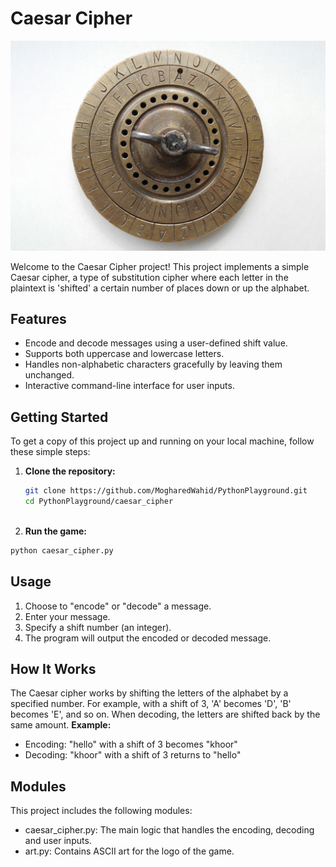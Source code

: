 # Caesar Cipher

![Caesar Cipher Logo](https://github.com/MogharedWahid/PythonPlayground/blob/main/caesar_cipher/caesar_cipher.jpg)

Welcome to the Caesar Cipher project! This project implements a simple Caesar cipher, a type of substitution cipher where each letter in the plaintext is 'shifted' a certain number of places down or up the alphabet.

## Features

- Encode and decode messages using a user-defined shift value.
- Supports both uppercase and lowercase letters.
- Handles non-alphabetic characters gracefully by leaving them unchanged.
- Interactive command-line interface for user inputs.

## Getting Started

To get a copy of this project up and running on your local machine, follow these simple steps:

1. **Clone the repository:**

   ```bash
   git clone https://github.com/MogharedWahid/PythonPlayground.git
   cd PythonPlayground/caesar_cipher
  
2. **Run the game:**

  ```bash
  python caesar_cipher.py
  ```

## Usage
1. Choose to "encode" or "decode" a message.
2. Enter your message.
3. Specify a shift number (an integer).
4. The program will output the encoded or decoded message.

## How It Works
The Caesar cipher works by shifting the letters of the alphabet by a specified number. For example, with a shift of 3, 'A' becomes 'D', 'B' becomes 'E', and so on. When decoding, the letters are shifted back by the same amount.
**Example:**
  * Encoding: "hello" with a shift of 3 becomes "khoor"
  * Decoding: "khoor" with a shift of 3 returns to "hello"

## Modules
This project includes the following modules:
* caesar_cipher.py: The main logic that handles the encoding, decoding and user inputs.
* art.py: Contains ASCII art for the logo of the game.

  
